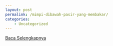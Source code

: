 ```yaml
---
layout: post
permalink: /mimpi-dibawah-pasir-yang-membakar/
categories:
    - Uncategorized
---
```


[Baca Selengkapnya](/09)